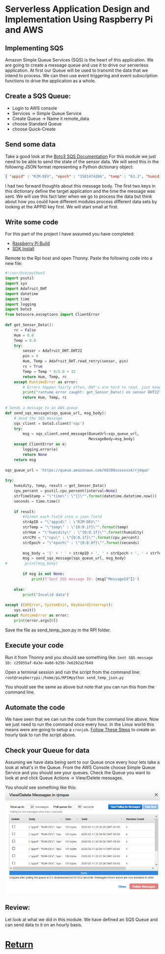 # Serverless Application Design and Implementation Using Raspberry Pi and AWS

## Implementing SQS
Amazon Simple Queue Services (SQS) is the heart of this application. We are going to create a message queue and use it to drive our serverless application. At first our Queue will be used to transmit the data that we intend to process. We can then use event triggering and event subscription functions to drive the application as a whole.

## Create a SQS Queue:
* Login to AWS console
* Services -> Simple Queue Service
* Create Queue -> Name it remote_data
* choose Standard Queue
* choose Quick-Create

## Send some data
Take a good look at the [Boto3 SQS Documentation](https://boto3.amazonaws.com/v1/documentation/api/latest/guide/sqs-examples.html) For this module we just need to be able to send the state of the sensor data. We will send this in the following JSON format representing a Python dictionary object: 

```json
{ "appid" : "RJM-DEV", "epoch" : "1581474206", "temp" : "63.3", "humidity" : "33.5", "cpu" : "12.2" }
```

I had two forward thoughts about this message body. The first two keys in this dictionary define the target application and the time the message was sent. We will use this fact later when we go to process the data but think about how you could have different modules process different data sets by looking at the APPID key first. We will start small at first.

## Write some code
For this part of the project I have assumed you have completed:
* [Raspberry Pi Build](Rpi-sensor.md)
* [SDK Install](SDK-install.md)

Remote to the Rpi host and open Thonny. Paste the following code into a new file:

```python
#!/usr/bin/python3
import psutil
import sys
import Adafruit_DHT
import datetime
import time
import logging
import boto3
from botocore.exceptions import ClientError

def get_Sensor_Data():
    rc = False
    Hum = 0.0
    Temp = 0.0
    try:
        sensor = Adafruit_DHT.DHT22
        pin = 4
        Hum, Temp = Adafruit_DHT.read_retry(sensor, pin)
        rc = True
        Temp = Temp * 9/5.0 + 32
        return Hum, Temp, rc
    except RuntimeError as error:
        # Errors happen fairly often, DHT's are hard to read, just keep going
        print("runtume error caught: get_Sensor_Data() on sensor DHT22")
        return Hum, Temp, rc

# Sends a message to an AWS queue
def send_sqs_message(sqs_queue_url, msg_body):
    # Send the SQS message
    sqs_client = boto3.client('sqs')
    try:
        msg = sqs_client.send_message(QueueUrl=sqs_queue_url,
                                      MessageBody=msg_body)
    except ClientError as e:
        logging.error(e)
        return None
    return msg

sqs_queue_url = 'https://queue.amazonaws.com/68300xxxxxxx4/rjmque'

try:
    humidity, temp, result = get_Sensor_Data()
    cpu_percent = psutil.cpu_percent(interval=None)
    strTimeStamp = "\"time\": \"{}\"".format(datetime.datetime.now())
    seconds = time.time()
    
    if result:
        #format each field into a json field
        strApID = "\"appid\" : \"RJM-DEV\""
        strTemp = "\"temp\" : \"{0:0.1f}\"".format(temp)
        strHum = "\"humidity\" : \"{0:0.1f}\"".format(humidity)
        strCPU = "\"cpu\" : \"{0:0.1f}\"".format(cpu_percent)
        strEpoch = "\"epoch\" : \"{0:0.0f}\"".format(seconds)
        
        msg_body = '{' + ' ' + strApID + ', ' + strEpoch + ', ' + strTemp + ', ' + strHum + ', ' + strCPU + ' }'
        msg = send_sqs_message(sqs_queue_url, msg_body)
#        print(msg_body)        
         
        if msg is not None:
            print(f'Sent SQS message ID: {msg["MessageId"]}')
            
    else:
        print("Invalid data")

except (EOFError, SystemExit, KeyboardInterrupt):
    sys.exit()
except RuntimeError as error:
    print(error.args[0])
```
Save the file as send_temp_json.py in the RPI folder. 

## Execute your code

Run it from Thonny and you should see something like:
    `Sent SQS message ID: c25955af-8a3e-4a0d-b25b-7e6292a2f649`

Open a terminal session and run the script from the command line:
    `root@raspberrypi:/home/pi/RPI#python send_temp_json.py`

You should see the same as above but note that you can run this from the command line.

## Automate the code
We have seen that we can run the code from the command line above. Now we just need to run the command once every hour. In the Linux world this means were are going to setup a `cronjob`. [Follow These Steps](https://www.raspberrypi.org/documentation/linux/usage/cron.md) to create an hourly task to run the script above.

## Check your Queue for data
Assuming we have data being sent to our Queue once every hour lets take a look at what's in the Queue. From the AWS Console choose Simple Queue Service and you should see your queues. Check the Queue you want to look at and click Queue Actions -> View/Delete messages. 

You should see something like this:
![Qmessages](images/Qmessages.png "Qmessages")

## Review:
Let look at what we did in this module. We have defined an SQS Queue and can send data to it on an hourly basis.

# [Return](README.md)


